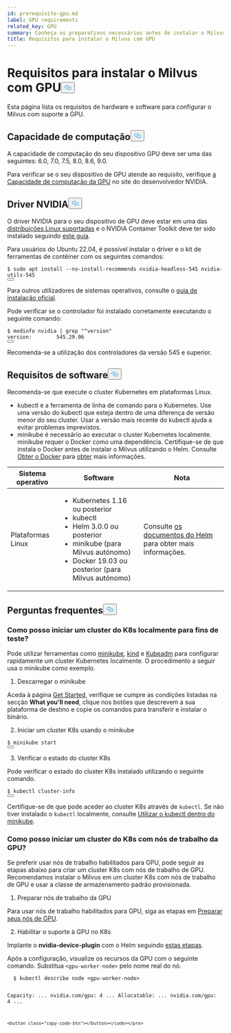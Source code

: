 ```yaml
---
id: prerequisite-gpu.md
label: GPU requirements
related_key: GPU
summary: Conheça os preparativos necessários antes de instalar o Milvus com GPU.
title: Requisitos para instalar o Milvus com GPU
---
```

<h1 id="Requirements-for-Installing-Milvus-with-GPU" class="common-anchor-header">Requisitos para instalar o Milvus com GPU<button data-href="#Requirements-for-Installing-Milvus-with-GPU" class="anchor-icon" translate="no">
      <svg translate="no"
        aria-hidden="true"
        focusable="false"
        height="20"
        version="1.1"
        viewBox="0 0 16 16"
        width="16"
      >
        <path
          fill="#0092E4"
          fill-rule="evenodd"
          d="M4 9h1v1H4c-1.5 0-3-1.69-3-3.5S2.55 3 4 3h4c1.45 0 3 1.69 3 3.5 0 1.41-.91 2.72-2 3.25V8.59c.58-.45 1-1.27 1-2.09C10 5.22 8.98 4 8 4H4c-.98 0-2 1.22-2 2.5S3 9 4 9zm9-3h-1v1h1c1 0 2 1.22 2 2.5S13.98 12 13 12H9c-.98 0-2-1.22-2-2.5 0-.83.42-1.64 1-2.09V6.25c-1.09.53-2 1.84-2 3.25C6 11.31 7.55 13 9 13h4c1.45 0 3-1.69 3-3.5S14.5 6 13 6z"
        ></path>
      </svg>
    </button></h1><p>Esta página lista os requisitos de hardware e software para configurar o Milvus com suporte a GPU.</p>
<h2 id="Compute-capability" class="common-anchor-header">Capacidade de computação<button data-href="#Compute-capability" class="anchor-icon" translate="no">
      <svg translate="no"
        aria-hidden="true"
        focusable="false"
        height="20"
        version="1.1"
        viewBox="0 0 16 16"
        width="16"
      >
        <path
          fill="#0092E4"
          fill-rule="evenodd"
          d="M4 9h1v1H4c-1.5 0-3-1.69-3-3.5S2.55 3 4 3h4c1.45 0 3 1.69 3 3.5 0 1.41-.91 2.72-2 3.25V8.59c.58-.45 1-1.27 1-2.09C10 5.22 8.98 4 8 4H4c-.98 0-2 1.22-2 2.5S3 9 4 9zm9-3h-1v1h1c1 0 2 1.22 2 2.5S13.98 12 13 12H9c-.98 0-2-1.22-2-2.5 0-.83.42-1.64 1-2.09V6.25c-1.09.53-2 1.84-2 3.25C6 11.31 7.55 13 9 13h4c1.45 0 3-1.69 3-3.5S14.5 6 13 6z"
        ></path>
      </svg>
    </button></h2><p>A capacidade de computação do seu dispositivo GPU deve ser uma das seguintes: 6.0, 7.0, 7.5, 8.0, 8.6, 9.0.</p>
<p>Para verificar se o seu dispositivo de GPU atende ao requisito, verifique <a href="https://developer.nvidia.com/cuda-gpus">a Capacidade de computação da GPU</a> no site do desenvolvedor NVIDIA.</p>
<h2 id="NVIDIA-driver" class="common-anchor-header">Driver NVIDIA<button data-href="#NVIDIA-driver" class="anchor-icon" translate="no">
      <svg translate="no"
        aria-hidden="true"
        focusable="false"
        height="20"
        version="1.1"
        viewBox="0 0 16 16"
        width="16"
      >
        <path
          fill="#0092E4"
          fill-rule="evenodd"
          d="M4 9h1v1H4c-1.5 0-3-1.69-3-3.5S2.55 3 4 3h4c1.45 0 3 1.69 3 3.5 0 1.41-.91 2.72-2 3.25V8.59c.58-.45 1-1.27 1-2.09C10 5.22 8.98 4 8 4H4c-.98 0-2 1.22-2 2.5S3 9 4 9zm9-3h-1v1h1c1 0 2 1.22 2 2.5S13.98 12 13 12H9c-.98 0-2-1.22-2-2.5 0-.83.42-1.64 1-2.09V6.25c-1.09.53-2 1.84-2 3.25C6 11.31 7.55 13 9 13h4c1.45 0 3-1.69 3-3.5S14.5 6 13 6z"
        ></path>
      </svg>
    </button></h2><p>O driver NVIDIA para o seu dispositivo de GPU deve estar em uma das <a href="https://docs.nvidia.com/datacenter/cloud-native/container-toolkit/latest/install-guide.html#linux-distributions">distribuições Linux suportadas</a> e o NVIDIA Container Toolkit deve ter sido instalado seguindo <a href="https://docs.nvidia.com/datacenter/cloud-native/container-toolkit/latest/install-guide.html">este guia</a>.</p>
<p>Para usuários do Ubuntu 22.04, é possível instalar o driver e o kit de ferramentas de contêiner com os seguintes comandos:</p>
<pre><code translate="no" class="language-shell">$ <span class="hljs-built_in">sudo</span> apt install --no-install-recommends nvidia-headless-545 nvidia-utils-545
<button class="copy-code-btn"></button></code></pre>
<p>Para outros utilizadores de sistemas operativos, consulte o <a href="https://docs.nvidia.com/datacenter/cloud-native/container-toolkit/install-guide.html#installing-on-ubuntu-and-debian">guia de instalação oficial</a>.</p>
<p>Pode verificar se o controlador foi instalado corretamente executando o seguinte comando:</p>
<pre><code translate="no" class="language-shell">$ modinfo nvidia | grep <span class="hljs-string">&quot;^version&quot;</span>
<span class="hljs-attr">version</span>:        <span class="hljs-number">545.29</span><span class="hljs-number">.06</span>
<button class="copy-code-btn"></button></code></pre>
<p>Recomenda-se a utilização dos controladores da versão 545 e superior.</p>
<h2 id="Software-requirements" class="common-anchor-header">Requisitos de software<button data-href="#Software-requirements" class="anchor-icon" translate="no">
      <svg translate="no"
        aria-hidden="true"
        focusable="false"
        height="20"
        version="1.1"
        viewBox="0 0 16 16"
        width="16"
      >
        <path
          fill="#0092E4"
          fill-rule="evenodd"
          d="M4 9h1v1H4c-1.5 0-3-1.69-3-3.5S2.55 3 4 3h4c1.45 0 3 1.69 3 3.5 0 1.41-.91 2.72-2 3.25V8.59c.58-.45 1-1.27 1-2.09C10 5.22 8.98 4 8 4H4c-.98 0-2 1.22-2 2.5S3 9 4 9zm9-3h-1v1h1c1 0 2 1.22 2 2.5S13.98 12 13 12H9c-.98 0-2-1.22-2-2.5 0-.83.42-1.64 1-2.09V6.25c-1.09.53-2 1.84-2 3.25C6 11.31 7.55 13 9 13h4c1.45 0 3-1.69 3-3.5S14.5 6 13 6z"
        ></path>
      </svg>
    </button></h2><p>Recomenda-se que execute o cluster Kubernetes em plataformas Linux.</p>
<ul>
<li>kubectl é a ferramenta de linha de comando para o Kubernetes. Use uma versão do kubectl que esteja dentro de uma diferença de versão menor do seu cluster. Usar a versão mais recente do kubectl ajuda a evitar problemas imprevistos.</li>
<li>minikube é necessário ao executar o cluster Kubernetes localmente. minikube requer o Docker como uma dependência. Certifique-se de que instala o Docker antes de instalar o Milvus utilizando o Helm. Consulte <a href="https://docs.docker.com/get-docker">Obter o Docker</a> para <a href="https://docs.docker.com/get-docker">obter</a> mais informações.</li>
</ul>
<table>
<thead>
<tr><th>Sistema operativo</th><th>Software</th><th>Nota</th></tr>
</thead>
<tbody>
<tr><td>Plataformas Linux</td><td><ul><li>Kubernetes 1.16 ou posterior</li><li>kubectl</li><li>Helm 3.0.0 ou posterior</li><li>minikube (para Milvus autónomo)</li><li>Docker 19.03 ou posterior (para Milvus autónomo)</li></ul></td><td>Consulte <a href="https://helm.sh/docs/">os documentos do Helm</a> para obter mais informações.</td></tr>
</tbody>
</table>
<h2 id="FAQs" class="common-anchor-header">Perguntas frequentes<button data-href="#FAQs" class="anchor-icon" translate="no">
      <svg translate="no"
        aria-hidden="true"
        focusable="false"
        height="20"
        version="1.1"
        viewBox="0 0 16 16"
        width="16"
      >
        <path
          fill="#0092E4"
          fill-rule="evenodd"
          d="M4 9h1v1H4c-1.5 0-3-1.69-3-3.5S2.55 3 4 3h4c1.45 0 3 1.69 3 3.5 0 1.41-.91 2.72-2 3.25V8.59c.58-.45 1-1.27 1-2.09C10 5.22 8.98 4 8 4H4c-.98 0-2 1.22-2 2.5S3 9 4 9zm9-3h-1v1h1c1 0 2 1.22 2 2.5S13.98 12 13 12H9c-.98 0-2-1.22-2-2.5 0-.83.42-1.64 1-2.09V6.25c-1.09.53-2 1.84-2 3.25C6 11.31 7.55 13 9 13h4c1.45 0 3-1.69 3-3.5S14.5 6 13 6z"
        ></path>
      </svg>
    </button></h2><h3 id="How-can-I-start-a-K8s-cluster-locally-for-test-purposes" class="common-anchor-header">Como posso iniciar um cluster do K8s localmente para fins de teste?</h3><p>Pode utilizar ferramentas como <a href="https://minikube.sigs.k8s.io/docs/">minikube</a>, <a href="https://kind.sigs.k8s.io/">kind</a> e <a href="https://kubernetes.io/docs/reference/setup-tools/kubeadm/">Kubeadm</a> para configurar rapidamente um cluster Kubernetes localmente. O procedimento a seguir usa o minikube como exemplo.</p>
<ol>
<li>Descarregar o minikube</li>
</ol>
<p>Aceda à página <a href="https://minikube.sigs.k8s.io/docs/start/">Get Started</a>, verifique se cumpre as condições listadas na secção <strong>What you'll need</strong>, clique nos botões que descrevem a sua plataforma de destino e copie os comandos para transferir e instalar o binário.</p>
<ol start="2">
<li>Iniciar um cluster K8s usando o minikube</li>
</ol>
<pre><code translate="no" class="language-shell">$ minikube start
<button class="copy-code-btn"></button></code></pre>
<ol start="3">
<li>Verificar o estado do cluster K8s</li>
</ol>
<p>Pode verificar o estado do cluster K8s instalado utilizando o seguinte comando.</p>
<pre><code translate="no" class="language-shell">$ kubectl cluster-info
<button class="copy-code-btn"></button></code></pre>
<div class="alert note">
<p>Certifique-se de que pode aceder ao cluster K8s através de <code translate="no">kubectl</code>. Se não tiver instalado o <code translate="no">kubectl</code> localmente, consulte <a href="https://minikube.sigs.k8s.io/docs/handbook/kubectl/">Utilizar o kubectl dentro do minikube</a>.</p>
</div>
<h3 id="How-can-I-start-a-K8s-cluster-with-GPU-worker-nodes" class="common-anchor-header">Como posso iniciar um cluster do K8s com nós de trabalho da GPU?</h3><p>Se preferir usar nós de trabalho habilitados para GPU, pode seguir as etapas abaixo para criar um cluster K8s com nós de trabalho de GPU. Recomendamos instalar o Milvus em um cluster K8s com nós de trabalho de GPU e usar a classe de armazenamento padrão provisionada.</p>
<ol>
<li>Preparar nós de trabalho da GPU</li>
</ol>
<p>Para usar nós de trabalho habilitados para GPU, siga as etapas em <a href="https://gitlab.com/nvidia/kubernetes/device-plugin/-/blob/main/README.md#preparing-your-gpu-nodes">Preparar seus nós de GPU</a>.</p>
<ol start="2">
<li>Habilitar o suporte à GPU no K8s</li>
</ol>
<p>Implante o <strong>nvidia-device-plugin</strong> com o Helm seguindo <a href="https://gitlab.com/nvidia/kubernetes/device-plugin/-/blob/main/README.md#deployment-via-helm">estas etapas</a>.</p>
<p>Após a configuração, visualize os recursos da GPU com o seguinte comando. Substitua <code translate="no">&lt;gpu-worker-node&gt;</code> pelo nome real do nó.</p>
<pre><code translate="no" class="language-shell">  $ kubectl describe node &lt;gpu-worker-node&gt;

  Capacity:
  ...
  nvidia.com/gpu:     4
  ...
  Allocatable:
  ...
  nvidia.com/gpu:     4
  ...
  ```  
<button class="copy-code-btn"></button></code></pre>
